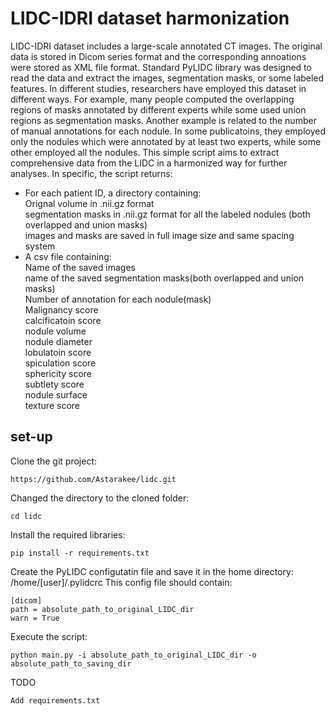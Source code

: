 # LIDC-IDRI dataset harmonization
LIDC-IDRI dataset includes a large-scale annotated CT images. The original data is stored in Dicom series format and
the corresponding annoations were stored as XML file format. Standard PyLIDC library was designed to read
the data and extract the images, segmentation masks, or some labeled features.
In different studies, researchers have employed this dataset in different ways. For example, many people 
computed the overlapping regions of masks annotated by different experts while some used union regions as segmentation masks.
Another example is related to the number of manual annotations for each nodule. In some publicatoins, they employed only
the nodules which were annotated by at least two experts, while some other employed all the nodules.
This simple script aims to extract comprehensive data from the LIDC in a harmonized way for further analyses.
In specific, the script returns:
* For each patient ID, a directory containing: \
          Orignal volume in .nii.gz format \
          segmentation masks in .nii.gz format for all the labeled nodules (both overlapped and union masks) \
          images and masks are saved in full image size and same spacing system 
* A csv file containing: \
          Name of the saved images \
          name of the saved segmentation masks(both overlapped and union masks) \
          Number of annotation for each nodule(mask) \
          Malignancy score \
          calcificatoin score \
          nodule volume \
          nodule diameter \
          lobulatoin score \
          spiculation score \
          sphericity score \
          subtlety score \
          nodule surface \
          texture score 
          
          
## set-up

Clone the git project:
```
https://github.com/Astarakee/lidc.git
```
Changed the directory to the cloned folder:
```
cd lidc
```
Install the required libraries:
```
pip install -r requirements.txt
```
Create the PyLIDC configutatin file and save it in the home directory:
/home/[user]/.pylidcrc
This config file should contain:
```
[dicom]
path = absolute_path_to_original_LIDC_dir
warn = True
```
Execute the script:
```
python main.py -i absolute_path_to_original_LIDC_dir -o absolute_path_to_saving_dir
```
TODO
```
Add requirements.txt
```

